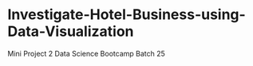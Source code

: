 # Investigate-Hotel-Business-using-Data-Visualization
Mini Project 2 Data Science Bootcamp Batch 25
